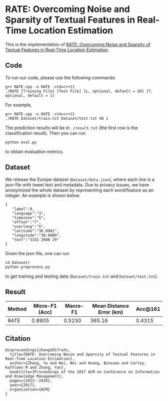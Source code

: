 # RATE: Overcoming Noise and Sparsity of Textual Features in Real-Time Location Estimation
This is the implementation of [RATE: Overcoming Noise and Sparsity of Textual Features in Real-Time Location Estimation](https://dl.acm.org/citation.cfm?id=3133067).

## Code
To run our code, please use the following commands:
```
g++ RATE.cpp -o RATE -std=c++11
./RATE [Training File] [Test File] [L, optional, default = 30] [T, optional, default = 1]
```
For example,
```
g++ RATE.cpp -o RATE -std=c++11
./RATE Dataset/train.txt Dataset/test.txt 40 1
```
The prediction results will be in ```./result.txt``` (the first row is the classification result). Then you can run
```
python eval.py
```
to obtain evaluation metrics.

## Dataset
We release the Europe dataset (```Dataset/data.json```), where each line is a json file with tweet text and metadata. Due to privacy issues, we have anonymized the whole dataset by representing each word/feature as an integer. An example is shown below.
```
{ 
   "label":0,
   "language":"3",
   "timezone":"5",
   "offset":"7",
   "userlang":"5",
   "latitude":"36.8901",
   "longitude":"30.6809",
   "text":"3332 2608 29"
}
```
Given the json file, one can run 
```
cd Dataset/
python preprocess.py
```
to get training and testing data (```Dataset/train.txt``` and ```Dataset/test.txt```).

## Result
| Method | Micro-F1 (Acc) | Macro-F1 | Mean Distance Error (km) | Acc@161 |
| ------ | -------------- | -------- | ------------------------ | ------- |
| RATE   | 0.8905         | 0.5230   | 365.16                   | 0.4315  |

## Citation
```
@inproceedings{zhang2017rate,
  title={RATE: Overcoming Noise and Sparsity of Textual Features in Real-Time Location Estimation},
  author={Zhang, Yu and Wei, Wei and Huang, Binxuan and Carley, Kathleen M and Zhang, Yan},
  booktitle={Proceedings of the 2017 ACM on Conference on Information and Knowledge Management},
  pages={2423--2426},
  year={2017},
  organization={ACM}
}
```
